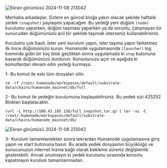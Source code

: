 ![Ekran görüntüsü 2024-11-08 213042](https://github.com/user-attachments/assets/a500a951-735e-4356-b76a-0ab0fc9b8afb)

Merhaba arkadaşlar. Sizlere en güncel bloğa yakın olacak şekilde haftalık yedek ```(snapshot)``` paylaşımı yapacağım. Bu yedeği yeni düğüm ```(node)``` kurulumu yaparken, düğüm taşıması yaparken ya da sorunlu, çalışmayan bir sunucudan düğümünüzü acil bir şekilde taşımak isterseniz kullanabilirsiniz. 

Kurulumu çok basit. İster yeni kurulum yapın, ister taşıma yapın farketmez ilk önce düğümünüzü kurun. Humanode uygulamasında ```(launcher)``` log kısmında gidin bir kaç blok geçtikten sonra uygulamada ki ```stop``` butonuna basarak düğümünüzü durdurun. Konsolunuzu açın ve aşağıda ki komutlardan devam edin yedeği kurmaya.


1- Bu komut ile eski tüm dosyaları silin.
```
rm -rf /root/.humanode/workspaces/default/substrate-data/chains/humanode_mainnet/db/full
```

2- Bu komut ile yedeğin kurulumuna başlayabilirsiniz. Bu yedek sizi 425252 Bloktan başlatacaktır.
```
curl -L http://100.42.185.156/full_snapshot.tar.gz | tar -xz -C /root/.humanode/workspaces/default/substrate-data/chains/humanode_mainnet/db/
```
![Ekran görüntüsü 2024-11-08 213042](https://github.com/user-attachments/assets/ee6e62c8-eafc-47dc-b7ec-d5c0c3a79985)

3- Kurulum tamamlandıktan sonra tekrardan Humanode uygulamasına giriş yapın ve start butonuna basın. Bu arada yedek dosyasının büyüklüğü ve sunucunuzun internet hızına bağlı olarak bekleme süreniz değişkenlik gösterebilir. Ancak unutmayın ki yedek kurulumu sırasında konsolu kapatmayın kurulum tamamlanmadan.


